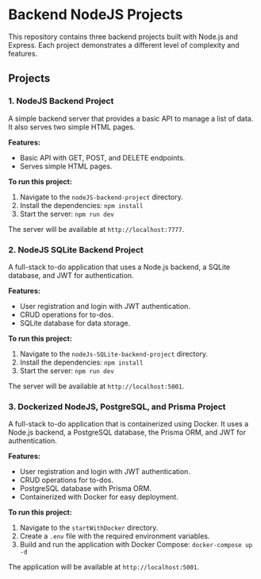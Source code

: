# Backend NodeJS Projects

This repository contains three backend projects built with Node.js and Express. Each project demonstrates a different level of complexity and features.

## Projects

### 1. NodeJS Backend Project

A simple backend server that provides a basic API to manage a list of data. It also serves two simple HTML pages.

**Features:**

* Basic API with GET, POST, and DELETE endpoints.
* Serves simple HTML pages.

**To run this project:**

1. Navigate to the `nodeJS-backend-project` directory.
2. Install the dependencies: `npm install`
3. Start the server: `npm run dev`

The server will be available at `http://localhost:7777`.

### 2. NodeJS SQLite Backend Project

A full-stack to-do application that uses a Node.js backend, a SQLite database, and JWT for authentication.

**Features:**

* User registration and login with JWT authentication.
* CRUD operations for to-dos.
* SQLite database for data storage.

**To run this project:**

1. Navigate to the `nodeJs-SQLite-backend-project` directory.
2. Install the dependencies: `npm install`
3. Start the server: `npm run dev`

The server will be available at `http://localhost:5001`.

### 3. Dockerized NodeJS, PostgreSQL, and Prisma Project

A full-stack to-do application that is containerized using Docker. It uses a Node.js backend, a PostgreSQL database, the Prisma ORM, and JWT for authentication.

**Features:**

* User registration and login with JWT authentication.
* CRUD operations for to-dos.
* PostgreSQL database with Prisma ORM.
* Containerized with Docker for easy deployment.

**To run this project:**

1. Navigate to the `startWithDocker` directory.
2. Create a `.env` file with the required environment variables.
3. Build and run the application with Docker Compose: `docker-compose up -d`

The application will be available at `http://localhost:5001`.
